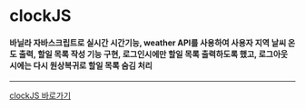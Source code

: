 # clockJS

#### 바닐라 자바스크립트로 실시간 시간기능, weather API를 사용하여 사용자 지역 날씨 온도 출력, 할일 목록 작성 기능 구현, 로그인시에만 할일 목록 출력하도록 했고, 로그아웃 시에는 다시 원상복귀로 할일 목록 숨김 처리
<hr/>

[clockJS 바로가기](https://chanho-yoon.github.io/clockJS/)
